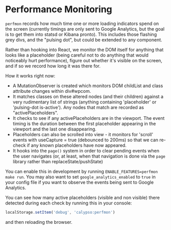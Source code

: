 Performance Monitoring
======

`perfmon` records how much time one or more loading indicators spend on the screen (currently timings are only sent to Google Analytics, but the goal is to get them into statsd or Kibana pronto). This includes those flashing grey divs, and the "pulsing dot", but could be extended to any component.

Rather than hooking into React, we monitor the DOM itself for anything that looks like a placeholder (being careful not to do anything that would noticeably hurt performance), figure out whether it's visible on the screen, and if so we record how long it was there for.

How it works right now:

- A MutationObserver is created which monitors DOM childList and class attribute changes within div#wpcom.
- It matches classes on these altered nodes (and their children) against a very rudimentary list of strings (anything containing 'placeholder' or 'pulsing-dot is-active'). Any nodes that match are recorded as "activePlaceholders".
- It checks to see if any activePlaceholders are in the viewport. The event timing is the duration between the first placeholder appearing in the viewport and the last one disappearing.
- Placeholders can also be scrolled into view - it monitors for 'scroll' events with useCapture = true (debounced to 200ms) so that we can re-check if any known placeholders have now appeared.
- It hooks into the `page()` system in order to clear pending events when the user navigates (or, at least, when that navigation is done via the `page` library rather than replaceState/pushState)

You can enable this in development by running `ENABLE_FEATURES=perfmon make run`. You may also want to set `google_analytics_enabled` to `true` in your config file if you want to observe the events being sent to Google Analytics.

You can see how many active placeholders (visible and non visible) there detected during each check by running this in your console:

```js
localStorage.setItem('debug', 'calypso:perfmon')
```

and then reloading the browser.